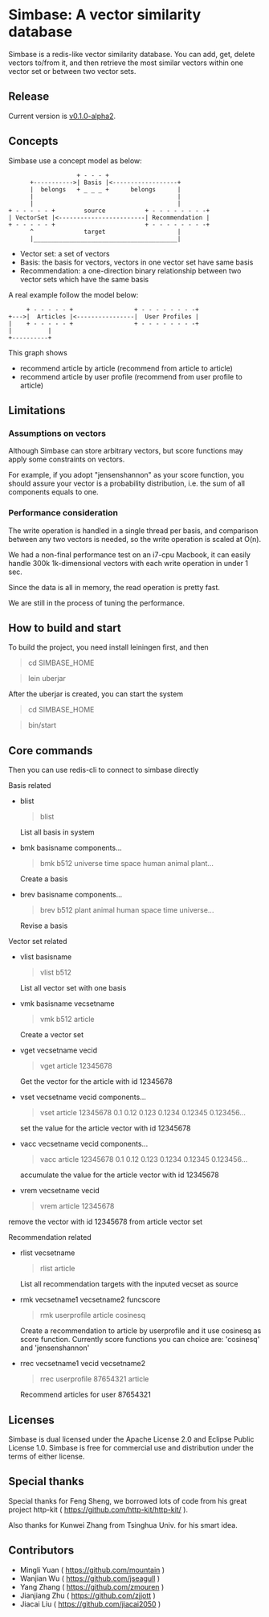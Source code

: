 Simbase: A vector similarity database
======================================

Simbase is a redis-like vector similarity database. You can add, get, delete
vectors to/from it, and then retrieve the most similar vectors within one vector
set or between two vector sets.

Release
--------

Current version is [v0.1.0-alpha2](https://github.com/guokr/simbase/releases/tag/v0.1.0-alpha2).

Concepts
--------

Simbase use a concept model as below:

                       + - - - +
          +----------->| Basis |<------------------+
          |  belongs   + _ _ _ +      belongs      |
          |                                        |
          |                                        |
    + - - - - - +        source           + - - - - - - - -+ 
    | VectorSet |<------------------------| Recommendation |
    + - - - - - +                         + - - - - - - - -+
          ^              target                    |
          |________________________________________|

* Vector set: a set of vectors
* Basis: the basis for vectors, vectors in one vector set have same basis
* Recommendation: a one-direction binary relationship between two vector sets which have the same basis

A real example follow the model below:

         + - - - - - +                 + - - - - - - - -+ 
    +--->|  Articles |<----------------|  User Profiles |
    |    + - - - - - +                 + - - - - - - - -+
    |          |
    +----------+

This graph shows

* recommend article by article (recommend from article to article)
* recommend article by user profile (recommend from user profile to article)

Limitations
------------

### Assumptions on vectors

Although Simbase can store arbitrary vectors, but score functions may apply some constraints on vectors.

For example, if you adopt "jensenshannon" as your score function, you should assure your vector is a
probability distribution, i.e. the sum of all components equals to one.

### Performance consideration

The write operation is handled in a single thread per basis, and comparison between any two vectors is needed,
so the write operation is scaled at O(n).

We had a non-final performance test on an i7-cpu Macbook, it can easily handle 300k 1k-dimensional vectors
with each write operation in under 1 sec.

Since the data is all in memory, the read operation is pretty fast.

We are still in the process of tuning the performance.

How to build and start
-----------------------

To build the project, you need install leiningen first, and then

  > cd SIMBASE_HOME
  
  > lein uberjar

After the uberjar is created, you can start the system

  > cd SIMBASE_HOME
  
  > bin/start

Core commands
--------------
Then you can use redis-cli to connect to simbase directly

Basis related

*   blist

    > blist
    
    List all basis in system

*   bmk basisname components...

    > bmk b512 universe time space human animal plant...
    
    Create a basis
	
*   brev basisname components...

    > brev b512 plant animal human space time universe...
    
    Revise a basis
    
Vector set related

*   vlist basisname

    > vlist b512
    
    List all vector set with one basis

*   vmk basisname vecsetname

    > vmk b512 article
    
    Create a vector set

*   vget vecsetname vecid

    > vget article 12345678
    
    Get the vector for the article with id 12345678

*   vset vecsetname vecid components...

    > vset article 12345678 0.1 0.12 0.123 0.1234 0.12345 0.123456...
    
    set the value for the article vector with id 12345678

*   vacc vecsetname vecid components...

    > vacc article 12345678 0.1 0.12 0.123 0.1234 0.12345 0.123456...
    
    accumulate the value for the article vector with id 12345678

*   vrem vecsetname vecid

    > vrem article 12345678
    
   remove the vector with id 12345678 from article vector set 

Recommendation related

*   rlist vecsetname

    > rlist article
    
    List all recommendation targets with the inputed vecset as source

*   rmk vecsetname1 vecsetname2 funcscore

    > rmk userprofile article cosinesq
    
    Create a recommendation to article by userprofile and it use cosinesq as score function.
    Currently score functions you can choice are: 'cosinesq' and 'jensenshannon' 

*   rrec vecsetname1 vecid vecsetname2

    > rrec userprofile 87654321 article
    
    Recommend articles for user 87654321

Licenses
---------

Simbase is dual licensed under the Apache License 2.0 and
Eclipse Public License 1.0. Simbase is free for commercial use
and distribution under the terms of either license.

Special thanks
---------------

Special thanks for Feng Sheng, we borrowed lots of code from his
great project http-kit ( https://github.com/http-kit/http-kit/ ).

Also thanks for Kunwei Zhang from Tsinghua Univ. for his smart idea.  

Contributors
-------------

* Mingli Yuan ( https://github.com/mountain )
* Wanjian Wu ( https://github.com/jseagull )
* Yang Zhang ( https://github.com/zmouren )
* Jianjiang Zhu ( https://github.com/zjjott )
* Jiacai Liu ( https://github.com/jiacai2050 )




